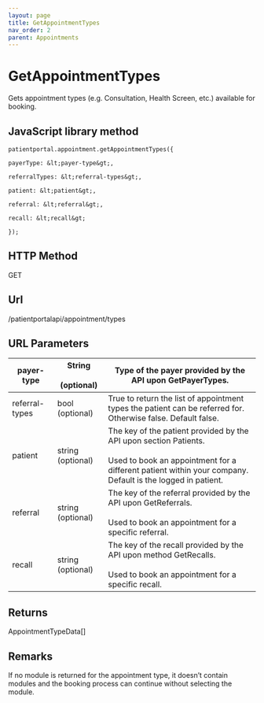 ```yaml
---
layout: page
title: GetAppointmentTypes
nav_order: 2
parent: Appointments
---
```


# GetAppointmentTypes

Gets appointment types (e.g. Consultation, Health Screen, etc.) available for booking.

## JavaScript library method

```
patientportal.appointment.getAppointmentTypes({

payerType: &lt;payer-type&gt;,

referralTypes: &lt;referral-types&gt;,

patient: &lt;patient&gt;,

referral: &lt;referral&gt;,

recall: &lt;recall&gt;

});
```

## HTTP Method

GET

## ****Url****

/patientportalapi/appointment/types

## URL Parameters

| payer-type | String<br><br>(optional) | Type of the payer provided by the API upon GetPayerTypes. |
| --- | --- | --- |
| referral-types | bool (optional) | True to return the list of appointment types the patient can be referred for. Otherwise false. Default false. |
| patient | string (optional) | The key of the patient provided by the API upon section Patients.<br><br>Used to book an appointment for a different patient within your company. Default is the logged in patient. |
| referral | string (optional) | The key of the referral provided by the API upon GetReferrals.<br><br>Used to book an appointment for a specific referral. |
| recall | string (optional) | The key of the recall provided by the API upon method GetRecalls.<br><br>Used to book an appointment for a specific recall. |

## Returns

AppointmentTypeData\[\]

## Remarks

If no module is returned for the appointment type, it doesn’t contain modules and the booking process can continue without selecting the module.
